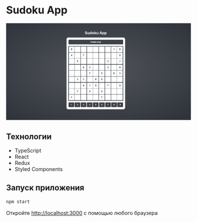 # Sudoku App

![Интерфейс Приложения](/screenshots/sudoku_ui.png)

## Технологии

- TypeScript
- React
- Redux
- Styled Components

## Запуск приложения

```bash
npm start
```

Откройте [http://localhost:3000](http://localhost:3000) с помощью любого браузера
